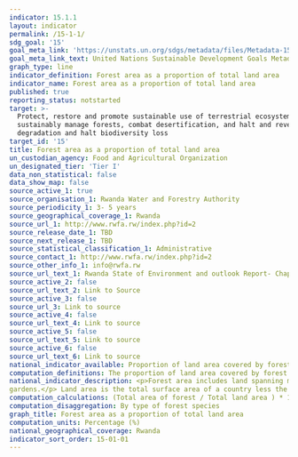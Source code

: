 ```yaml
---
indicator: 15.1.1
layout: indicator
permalink: /15-1-1/
sdg_goal: '15'
goal_meta_link: 'https://unstats.un.org/sdgs/metadata/files/Metadata-15-01-01.pdf'
goal_meta_link_text: United Nations Sustainable Development Goals Metadata (PDF 379 KB)
graph_type: line
indicator_definition: Forest area as a proportion of total land area
indicator_name: Forest area as a proportion of total land area
published: true
reporting_status: notstarted
target: >-
  Protect, restore and promote sustainable use of terrestrial ecosystems,
  sustainably manage forests, combat desertification, and halt and reverse land
  degradation and halt biodiversity loss
target_id: '15'
title: Forest area as a proportion of total land area
un_custodian_agency: Food and Agricultural Organization
un_designated_tier: 'Tier I'
data_non_statistical: false
data_show_map: false
source_active_1: true
source_organisation_1: Rwanda Water and Forestry Authority
source_periodicity_1: 3- 5 years  
source_geographical_coverage_1: Rwanda
source_url_1: http://www.rwfa.rw/index.php?id=2
source_release_date_1: TBD
source_next_release_1: TBD
source_statistical_classification_1: Administrative
source_contact_1: http://www.rwfa.rw/index.php?id=2
source_other_info_1: info@rwfa.rw
source_url_text_1: Rwanda State of Environment and outlook Report- Chap VI. Forest and protected areas
source_active_2: false
source_url_text_2: Link to Source
source_active_3: false
source_url_3: Link to source
source_active_4: false
source_url_text_4: Link to source
source_active_5: false
source_url_text_5: Link to source
source_active_6: false
source_url_text_6: Link to source
national_indicator_available: Proportion of land area covered by forest
computation_definitions: The proportion of land area covered by forest is the amount of forest area in the total land area.
national_indicator_description: <p>Forest area includes land spanning more than 0.25 hectares with trees higher than 5 metres and a canopy cover of more than 10 per cent. Areas under reforestation that have not yet reached but are expected to reach a tree height of 5 metres and canopy cover of 10 per cent are included, as are temporarily unstocked areas, resulting from human intervention or natural causes, which are expected to regenerate. Also included are; areas with bamboo and palms, provided that height and canopy cover criteria are met; forest roads, firebreaks and other small open areas; forest in national parks, nature reserves and other protected areas such as those of specific scientific, historical, cultural or spiritual interest; windbreaks, shelterbelts and corridors of trees with an area of more than 0.25 hectares and width of more than 20 metres; and plantations primarily used for forestry or protective purposes, such as rubber-wood plantations . Forest area excludes land that is predominantly under agricultural or urban land use, such as tree stands in agricultural production systems (e.g. fruit plantations and agroforestry systems), and trees in urban parks and
gardens.</p> Land area is the total surface area of a country less the area covered by inland waters, like major rivers and lakes.
computation_calculations: (Total area of forest / Total land area ) * 100 
computation_disaggregation: By type of forest species
graph_title: Forest area as a proportion of total land area
computation_units: Percentage (%)
national_geographical_coverage: Rwanda
indicator_sort_order: 15-01-01
---
```

